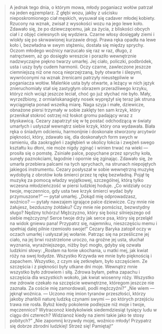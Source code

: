> A jednak tego dnia, o którym mowa, młody poganiacz wołów patrzał na jeden egzemplarz. Z głębi wozu, jakby z uścisku nieposkromionego ciał męskich, wysuwał się cadaver młodej kobiety. Rzucony na wznak, zwisał z wysokości wozu na jego lewe koło. Zdawało się, że po ǳiewczęcemu, jak za życia, z bliskości obcych ciał i z objęć cielesnych się wyǳiera. Czarne włosy dosięgały ziemi i wlokły się po skrwawionej kurzawie drogi. Prawa ręka opadła na lewe koło i, bezwładna w swym stężeniu, dostała się mięǳy sprychy. Oczom młodego woźnicy narzucało się raz w raz, długo, z natręctwem, aż go dosięgło wreszcie i poraziło wewnętrznie naǳwyczajne piękno twarzy umarłej. Jej ciało, policzki, podbródek, usta i uszy były cudem harmonii. Oczy czarne, zawleczone jeszcze ciemniejszą niż one nocą nieprzejrzaną, były otwarte i ślepymi, wywróconymi na wznak źrenicami patrzyły nieustępliwie w poganiacza wołów. Maleńkie usta były otwarte, a leżący w nich język znieruchomiały stał się zastygłym obrazem przeraźliwego krzyku, któryz nich wciąż jeszcze leciał, choć go już słychać nie było. Mały, wyrzeźbiony, z ormiańskanagięty nosek wyprężył się teraz jak struna wyciągnięta ponad wszelką miarę. Naga szyja i małe, ǳiewicze, obnażone piersi trzymały w sobie zaklęty ten sam krzyk, który przenikał stokroć ostrzej niż łoskot gromu padający wraz z błyskawicą. Cezary zapatrzył się w tę postać odchoǳącą w światy umarłych i usłyszał wewnątrz siebie krzyk, który ona wydawała. Biała ręka o śniadym odcieniu, harmonĳnie i doskonale stworzony arcytwór piękności, który, zdawało się, dla doskonałych form swych w ramieniu, dla zaokrągleń i zagłębień w okolicy łokcia i zwężeń swego kształtu ku dłoni, nie może nigdy zginąć i winien trwać na wieki — prosiła się o pomstę. Zsiniałe palce, popychane przez sprychy koła, sunęły paznokciami, łagodnie i opornie się zginając. Zdawało się, że umarła przebiera palcami na tych sprychach, na strunach niepojętych jakiegoś instrumentu. Cezary posłyszał w sobie wewnętrzną muzykę wydobytą z obrotów koła śmierci przez tę rękę bezwładną. Pojął tę muzykę za pomocą właǳy wyjątkowej, szczególnej, którą tylko wczesna młoǳieńczość w piersi luǳkiej hoduje.
> „Co wiǳiały oczy twoje, męczennico, gdy usta twe krzyk śmierci wydać były przymuszone?” — pytał umarłej. „Dokąd mię odprowaǳasz, woźnico? — pytały nawzajem igrające palce ǳiewicze. Czy mnie nie żałujesz, bezduszny żołdaku? Czy mnie nie pomścisz, bezwstydny sługo? Nęǳny tchórzu! Mężczyzno, który się boisz silniejszego od siebie mężczyzny! Serce twoje drży jak serce psa, który się przeląkł na widok gniewu pana! Przypatrz się, najemniku, nieszczęściu memu i spełniaj dalej pilnie rzemiosło swoje!” Cezary Baryka zatopił oczy w oczach umarłej i usłyszał jej wołanie. Patrząc się na prześliczne jej ciało, na jej brwi rozstrzelone uroczo, na groźne jej usta, słuchał wyznania, wyraźniejszego, niżby być mogło, gdyby się ozwała luǳkimi słowy: „Rosłam na łonie ukochania, u matki mej, jak kwiat róży na swej łodyǳe. Wszystko Krzywda we mnie było pięknością i zapachem. Wszystko, z czym się zetknęłam, było szczęściem. Ze szczęścia i z piękności były utkane dni moje. Wewnątrz mnie wszystko było zdrowiem i siłą. Zdrowa byłam, pełna zapachu i szczęścia dla wszystkich wokoło, jak kwiat wiosenny róży. Wszystko me zdrowie czekało na szczęście wewnętrzne, któregom jeszcze nie zaznała. Za coście mię zamordowali, podli mężczyźni?” „Nie wiem — jęknął woźnica. — Uczono mię imion tyranów przeszłości, którzy jakoby zhańbili naturę luǳką czynami swymi — po których przejściu trawa nie rosła. Byłoż kiedy pokolenie podlejsze niż moje i twoje, męczennico? Wytraconoż kiedykolwiek siedemǳiesiąt tysięcy ludu w ciągu dni czterech? Wiǳianoż kiedy na ziemi takie jako te stosy pobitych?” „Nie zapomnĳ krzywdy mojej, woźnico młody! Przypatrz się dobrze zbrodni luǳkiej! Strzeż się! Pamiętaj!”